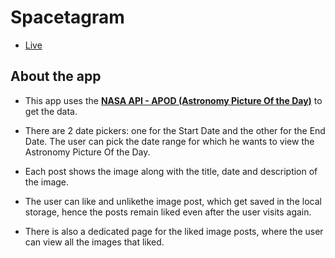 # Spacetagram

- [Live](http://spacetagram-sukhseerat-kaur.netlify.app)

## About the app
- This app uses the **[NASA API - APOD (Astronomy Picture Of the Day)](https://api.nasa.gov/)** to get the data.
- There are 2 date pickers: one for the Start Date and the other for the End Date. The user can pick the date range for which he wants to view the Astronomy Picture Of the Day.
- Each post shows the image along with the title, date and description of the image.
- The user can like and unlikethe image post, which get saved in the local storage, hence the posts remain liked even after the user visits again.

- There is also a dedicated page for the liked image posts, where the user can view all the images that liked.
